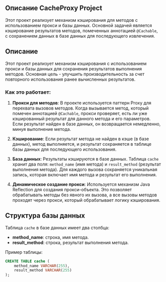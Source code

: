 
## Описание CacheProxy Project

Этот проект реализует механизм кэширования для методов с использованием прокси и базы данных. Основной задачей является кэширование результатов методов, помеченных аннотацией `@Cachable`, с сохранением данных в базе данных для последующего извлечения.

## Описание

Этот проект реализует механизм кэширования с использованием прокси и базы данных для сохранения результатов выполнения методов. Основная цель - улучшить производительность за счет повторного использования ранее вычисленных результатов.

### Как это работает:

1. **Прокси для методов**: 
   В проекте используется паттерн Proxy для перехвата вызовов методов. Когда вызывается метод, который помечен аннотацией `@Cachable`, прокси проверяет, есть ли уже кэшированный результат для данного метода и его параметров. Если результат найден в базе данных, он возвращается немедленно, минуя выполнение метода.

2. **Кэширование**:
   Если результат метода не найден в кэше (в базе данных), метод выполняется, и результат сохраняется в таблице базы данных для последующего использования.

3. **База данных**:
   Результаты кэшируются в базе данных. Таблица `cache` хранит два поля: `method_name` (имя метода) и `result_method` (результат выполнения метода). Для каждого вызова сохраняется уникальная запись, которая включает имя метода и результат его выполнения.

4. **Динамическое создание прокси**:
   Используется механизм Java Reflection для создания прокси-объекта. Это позволяет обрабатывать методы без явного их вызова, а все вызовы методов проходят через прокси, который обрабатывает логику кэширования.


## Структура базы данных

Таблица `cache` в базе данных имеет два столбца:
- **method_name**: строка, имя метода.
- **result_method**: строка, результат выполнения метода.

Пример таблицы:
```sql
CREATE TABLE cache (
    method_name VARCHAR(255),
    result_method VARCHAR(255)
);
